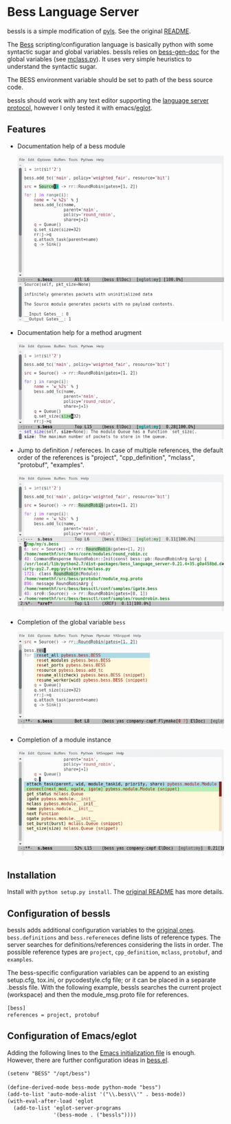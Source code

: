 Bess Language Server
====================


bessls is a simple modification of
[pyls](https://github.com/palantir/python-language-server).  See the
original [README](README.orig.rst).

The [Bess](https://github.com/NetSys/bess) scripting/configuration
language is basically python with some syntactic sugar and global
variables.  bessls relies on
[bess-gen-doc](https://github.com/nemethf/bess-gen-doc) for the global
variables (see [mclass.py](bessls/extra/mclass.py)).  It uses very
simple heuristics to understand the syntactic sugar.

The BESS environment variable should be set to path of the bess source
code.

bessls should work with any text editor supporting the [language
server protocol](https://langserver.org/), however I only tested it
with emacs/[eglot](https://github.com/joaotavora/eglot).

## Features

* Documentation help of a bess module

  ![bess-obj-doc](resources/bess-obj-doc.png)

* Documentation help for a method arugment

  ![bess-arg-doc](resources/bess-arg-doc.png)

* Jump to definition / refereces.  In case of multiple references, the
  default order of the references is "project", "cpp_definition",
  "mclass", "protobuf", "examples".

  ![bess-refs](resources/bess-refs.png)

* Completion of the global variable `bess`

  ![bess-auto-complete-bess](resources/bess-auto-complete-bess.png)

* Completion of a module instance

  ![bess-auto-complete-mod](resources/bess-auto-complete-mod.png)

## Installation

Install with `python setup.py install`.
The [original README](README.orig.rst#installation) has more details.

## Configuration of bessls

bessls adds additional configuration variables to the [original
ones](README.orig.rst#configuration).  `bess.definitions` and
`bess.refereneces` define lists of reference types.  The server
searches for definitions/references considering the lists in order.
The possible reference types are `project`, `cpp_definition`,
`mclass`, `protobuf`, and `examples`.

The bess-specific configuration variables can be append to an existing
setup.cfg, tox.ini, or pycodestyle.cfg file; or it can be placed in a
separate .bessls file.  With the following example, bessls searches
the current project (workspace) and then the module_msg.proto file for
references.

```
[bess]
references = project, protobuf
```

## Configuration of Emacs/eglot

Adding the following lines to the [Emacs initialization
file](https://www.gnu.org/software/emacs/manual/html_node/emacs/Init-File.html)
is enough.  However, there are further configuration ideas in
[bess.el](bess.el).

```elisp
(setenv "BESS" "/opt/bess")

(define-derived-mode bess-mode python-mode "bess")
(add-to-list 'auto-mode-alist '("\\.bess\\'" . bess-mode))
(with-eval-after-load 'eglot
  (add-to-list 'eglot-server-programs
               '(bess-mode . ("bessls"))))
```
